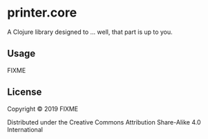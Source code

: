 # printer.core

A Clojure library designed to ... well, that part is up to you.

## Usage

FIXME

## License

Copyright © 2019 FIXME

Distributed under the Creative Commons Attribution Share-Alike 4.0 International

